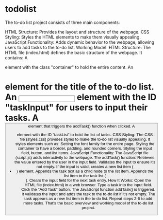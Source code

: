 # todolist
The to-do list project consists of three main components:

HTML Structure: Provides the layout and structure of the webpage.
CSS Styling: Styles the HTML elements to make them visually appealing.
JavaScript Functionality: Adds dynamic behavior to the webpage, allowing users to add tasks to the to-do list.
Working Model:
HTML Structure:
The HTML file (index.html) defines the basic structure of the webpage.
It contains:
A <div> element with the class "container" to hold the entire content.
An <h1> element for the title of the to-do list.
An <input> element with the ID "taskInput" for users to input their tasks.
A <button> element that triggers the addTask() function when clicked.
A <ul> element with the ID "taskList" to hold the list of tasks.
CSS Styling:
The CSS file (styles.css) provides styles to make the to-do list visually appealing.
It styles elements such as:
Setting the font family for the entire page.
Styling the container to have a border, padding, and rounded corners.
Styling the input field, button, and list items.
JavaScript Functionality:
The JavaScript file (script.js) adds interactivity to the webpage.
The addTask() function:
Retrieves the value entered by the user in the input field.
Validates the input to ensure it's not empty.
If the input is valid, creates a new list item (<li>) element.
Appends the task text as a child node to the list item.
Appends the list item to the task list (<ul>).
Clears the input field for the next task entry.
How It Works:
Open the HTML file (index.html) in a web browser.
Type a task into the input field.
Click the "Add Task" button.
The JavaScript function addTask() is triggered.
It validates the input and adds the task to the to-do list if it's not empty.
The task appears as a new list item in the to-do list.
Repeat steps 2-6 to add more tasks.
That's the basic overview and working model of the to-do list project.
